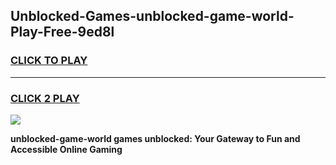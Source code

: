 
## Unblocked-Games-unblocked-game-world-Play-Free-9ed8l
<h3>
<a href="https://premium76.site?title=unblocked-game-world&ref=15A">CLICK TO PLAY</a></h3>
<hr>

<h3>
<a href="https://premium76.site?title=unblocked-game-world&ref=15A">CLICK 2 PLAY</a>
  
</h3>

<a href="https://premium76.site?title=unblocked-game-world&ref=15A"><img src="https://clearcache.store/games.png"></a>


**unblocked-game-world games unblocked: Your Gateway to Fun and Accessible Online Gaming**
